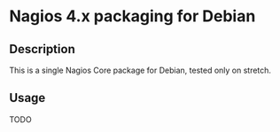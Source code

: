 # Nagios 4.x packaging for Debian

## Description

This is a single Nagios Core package for Debian, tested only on stretch.

## Usage

TODO
